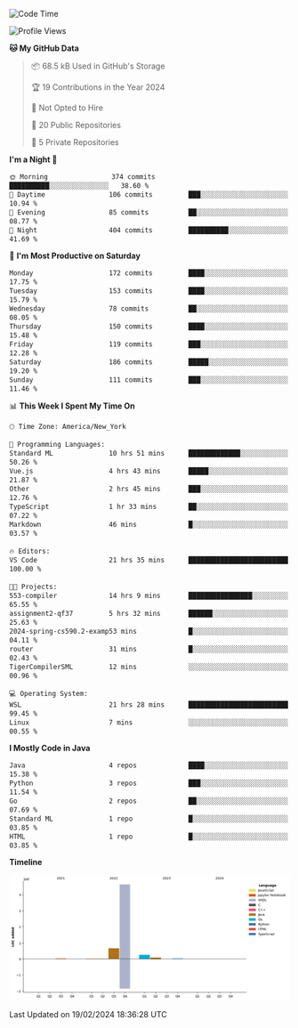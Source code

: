 <!--START_SECTION:waka-->
![Code Time](http://img.shields.io/badge/Code%20Time-62%20hrs%201%20min-blue)

![Profile Views](http://img.shields.io/badge/Profile%20Views-3-blue)

**🐱 My GitHub Data** 

> 📦 68.5 kB Used in GitHub's Storage 
 > 
> 🏆 19 Contributions in the Year 2024
 > 
> 🚫 Not Opted to Hire
 > 
> 📜 20 Public Repositories 
 > 
> 🔑 5 Private Repositories 
 > 
**I'm a Night 🦉** 

```text
🌞 Morning                374 commits         ██████████░░░░░░░░░░░░░░░   38.60 % 
🌆 Daytime                106 commits         ███░░░░░░░░░░░░░░░░░░░░░░   10.94 % 
🌃 Evening                85 commits          ██░░░░░░░░░░░░░░░░░░░░░░░   08.77 % 
🌙 Night                  404 commits         ██████████░░░░░░░░░░░░░░░   41.69 % 
```
📅 **I'm Most Productive on Saturday** 

```text
Monday                   172 commits         ████░░░░░░░░░░░░░░░░░░░░░   17.75 % 
Tuesday                  153 commits         ████░░░░░░░░░░░░░░░░░░░░░   15.79 % 
Wednesday                78 commits          ██░░░░░░░░░░░░░░░░░░░░░░░   08.05 % 
Thursday                 150 commits         ████░░░░░░░░░░░░░░░░░░░░░   15.48 % 
Friday                   119 commits         ███░░░░░░░░░░░░░░░░░░░░░░   12.28 % 
Saturday                 186 commits         █████░░░░░░░░░░░░░░░░░░░░   19.20 % 
Sunday                   111 commits         ███░░░░░░░░░░░░░░░░░░░░░░   11.46 % 
```


📊 **This Week I Spent My Time On** 

```text
🕑︎ Time Zone: America/New_York

💬 Programming Languages: 
Standard ML              10 hrs 51 mins      █████████████░░░░░░░░░░░░   50.26 % 
Vue.js                   4 hrs 43 mins       █████░░░░░░░░░░░░░░░░░░░░   21.87 % 
Other                    2 hrs 45 mins       ███░░░░░░░░░░░░░░░░░░░░░░   12.76 % 
TypeScript               1 hr 33 mins        ██░░░░░░░░░░░░░░░░░░░░░░░   07.22 % 
Markdown                 46 mins             █░░░░░░░░░░░░░░░░░░░░░░░░   03.57 % 

🔥 Editors: 
VS Code                  21 hrs 35 mins      █████████████████████████   100.00 % 

🐱‍💻 Projects: 
553-compiler             14 hrs 9 mins       ████████████████░░░░░░░░░   65.55 % 
assignment2-qf37         5 hrs 32 mins       ██████░░░░░░░░░░░░░░░░░░░   25.63 % 
2024-spring-cs590.2-examp53 mins             █░░░░░░░░░░░░░░░░░░░░░░░░   04.11 % 
router                   31 mins             █░░░░░░░░░░░░░░░░░░░░░░░░   02.43 % 
TigerCompilerSML         12 mins             ░░░░░░░░░░░░░░░░░░░░░░░░░   00.96 % 

💻 Operating System: 
WSL                      21 hrs 28 mins      █████████████████████████   99.45 % 
Linux                    7 mins              ░░░░░░░░░░░░░░░░░░░░░░░░░   00.55 % 
```

**I Mostly Code in Java** 

```text
Java                     4 repos             ████░░░░░░░░░░░░░░░░░░░░░   15.38 % 
Python                   3 repos             ███░░░░░░░░░░░░░░░░░░░░░░   11.54 % 
Go                       2 repos             ██░░░░░░░░░░░░░░░░░░░░░░░   07.69 % 
Standard ML              1 repo              █░░░░░░░░░░░░░░░░░░░░░░░░   03.85 % 
HTML                     1 repo              █░░░░░░░░░░░░░░░░░░░░░░░░   03.85 % 
```



**Timeline**

![Lines of Code chart](https://raw.githubusercontent.com/fqzz2000/fqzz2000/main/assets/bar_graph.png)


 Last Updated on 19/02/2024 18:36:28 UTC
<!--END_SECTION:waka-->
